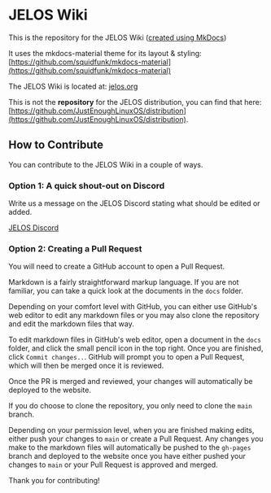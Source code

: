 # JELOS Wiki

This is the repository for the JELOS Wiki ([created using MkDocs](https://www.mkdocs.org/))

It uses the mkdocs-material theme for its layout & styling: [https://github.com/squidfunk/mkdocs-material](https://github.com/squidfunk/mkdocs-material)

The JELOS Wiki is located at: [jelos.org](https://jelos.org/)

This is not the **repository** for the JELOS distribution, you can find that here: [https://github.com/JustEnoughLinuxOS/distribution](https://github.com/JustEnoughLinuxOS/distribution).

## How to Contribute

You can contribute to the JELOS Wiki in a couple of ways.

### Option 1: A quick shout-out on Discord

Write us a message on the JELOS Discord stating what should be edited or added.

[JELOS Discord](https://discord.gg/seTxckZjJy)

### Option 2: Creating a Pull Request

You will need to create a GitHub account to open a Pull Request.

Markdown is a fairly straightforward markup language. If you are not familiar, you can take a quick look at the documents in the `docs` folder.

Depending on your comfort level with GitHub, you can either use GitHub's web editor to edit any markdown files or you may also clone the repository and edit the markdown files that way. 

To edit markdown files in GitHub's web editor, open a document in the `docs` folder, and click the small pencil icon in the top right. Once you are finished, click `Commit changes..`. GitHub will prompt you to open a Pull Request, which will then be merged once it is reviewed. 

Once the PR is merged and reviewed, your changes will automatically be deployed to the website.

If you do choose to clone the repository, you only need to clone the `main` branch. 

Depending on your permission level, when you are finished making edits, either push your changes to `main` or create a Pull Request. Any changes you make to the markdown files will automatically be pushed to the `gh-pages` branch and deployed to the website once you have either pushed your changes to `main` or your Pull Request is approved and merged.

Thank you for contributing!